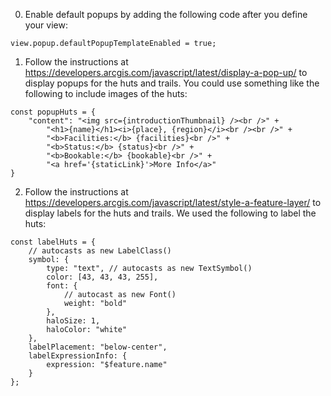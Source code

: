 0. Enable default popups by adding the following code after you define your view: 
``` 
view.popup.defaultPopupTemplateEnabled = true; 
```
1. Follow the instructions at https://developers.arcgis.com/javascript/latest/display-a-pop-up/ to display popups for the huts and trails. You could use something like the following to include images of the huts:

```
const popupHuts = {
    "content": "<img src={introductionThumbnail} /><br />" +
        "<h1>{name}</h1><i>{place}, {region}</i><br /><br />" +
        "<b>Facilities:</b> {facilities}<br />" +
        "<b>Status:</b> {status}<br />" +
        "<b>Bookable:</b> {bookable}<br />" +
        "<a href='{staticLink}'>More Info</a>"
}
```

2. Follow the instructions at https://developers.arcgis.com/javascript/latest/style-a-feature-layer/ to display labels for the huts and trails. We used the following to label the huts:
```
const labelHuts = {
    // autocasts as new LabelClass()
    symbol: {
        type: "text", // autocasts as new TextSymbol()
        color: [43, 43, 43, 255],
        font: {
            // autocast as new Font()
            weight: "bold"
        },
        haloSize: 1,
        haloColor: "white"
    },
    labelPlacement: "below-center",
    labelExpressionInfo: {
        expression: "$feature.name"
    }
};

```